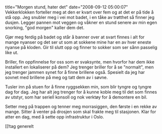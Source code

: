 title="Morgen stund, hater det"
date="2008-09-12 05:00:07"
Vekkerklokken forteller meg at den er kvart over fem og at det er på tide å stå opp. Jeg snubler meg i vei mot badet, i en tåke av trøtthet så finner jeg dusjen. Legger pannen mot veggen og våkner en stund senere av min egen snorking, "god morgen" kaller dem det.

Gjør meg ferdig på badet og står å banner over at svart finnes i alt for mange nyanser og det ser ut som at sokkene mine har en av hver eneste nyanse på kloden. Gir til slutt opp og finner to sokker som ser sånn passelig like ut.

Briller, fin oppfinnelse for oss som er svaksynte, men hvorfor har dem ikke installert en lokaliserer på dem? Jeg trenger briller for å se "normalt", men jeg trenger jammen synet for å finne brillene også. Spesielt da jeg har sovnet med brillene på meg og tatt dem av i søvne.

Tusler inn på stuen for å finne ryggsekken min, som blir tyngre og tyngre dag for dag. Jeg har alt jeg trenger for å kunne koble meg til det som finnes av utstyr, som har seriell konsoll og nok verktøy for å demontere en bil.

Setter meg på trappen og tenner meg morrasiggen, den første i en rekke av mange. Sitter å venter på drosjen som skal frakte meg til stasjonen. Klar for atter en dag, med å sette opp infrastruktur i Oslo.

[[!tag  generelt
